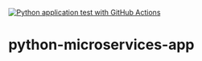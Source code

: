[![Python application test with GitHub Actions](https://github.com/ghubrakesh/python-microservices-app/actions/workflows/devops.yml/badge.svg)](https://github.com/ghubrakesh/python-microservices-app/actions/workflows/devops.yml)
# python-microservices-app
